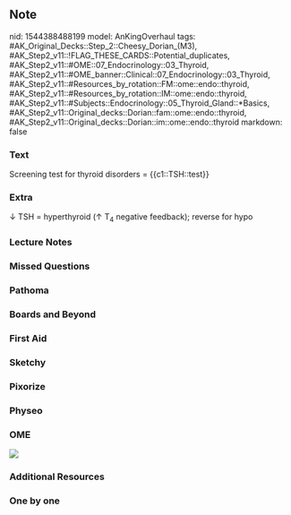 ## Note
nid: 1544388488199
model: AnKingOverhaul
tags: #AK_Original_Decks::Step_2::Cheesy_Dorian_(M3), #AK_Step2_v11::!FLAG_THESE_CARDS::Potential_duplicates, #AK_Step2_v11::#OME::07_Endocrinology::03_Thyroid, #AK_Step2_v11::#OME_banner::Clinical::07_Endocrinology::03_Thyroid, #AK_Step2_v11::#Resources_by_rotation::FM::ome::endo::thyroid, #AK_Step2_v11::#Resources_by_rotation::IM::ome::endo::thyroid, #AK_Step2_v11::#Subjects::Endocrinology::05_Thyroid_Gland::*Basics, #AK_Step2_v11::Original_decks::Dorian::fam::ome::endo::thyroid, #AK_Step2_v11::Original_decks::Dorian::im::ome::endo::thyroid
markdown: false

### Text
Screening test for thyroid disorders = {{c1::TSH::test}}

### Extra
↓ TSH = hyperthyroid (↑ T<sub>4</sub> negative feedback); reverse
for hypo

### Lecture Notes


### Missed Questions


### Pathoma


### Boards and Beyond


### First Aid


### Sketchy


### Pixorize


### Physeo


### OME
<div class="ome-widget">
  <a href=
  "https://onlinemeded.org/spa/endocrinology/thyroid/acquire?ref=anki">
  <img src="_OME_AnkiFlashcards_Lesson_4.png"></a>
</div>

### Additional Resources


### One by one

